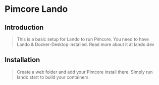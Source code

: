 # Pimcore Lando

## Introduction

> This is a basic setup for Lando to run Pimcore.
> You need to have Lando & Docker-Desktop installed. Read more about it at lando.dev

## Installation

> Create a web folder and add your Pimcore install there.
> Simply run lando start to build your containers.